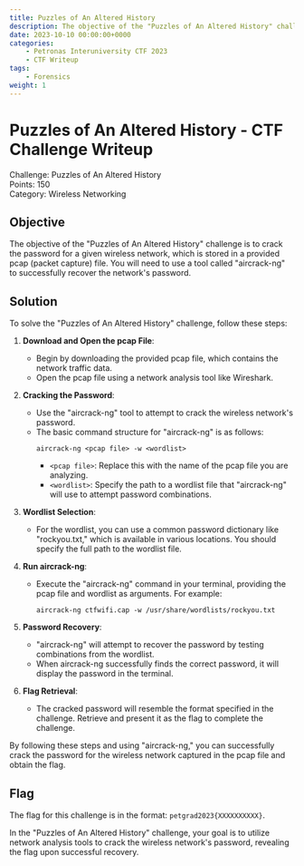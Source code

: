 ```yaml
---
title: Puzzles of An Altered History
description: The objective of the "Puzzles of An Altered History" challenge is to crack the password for a given wireless network, which is stored in a provided pcap (packet capture) file. You will need to use a tool called "aircrack-ng" to successfully recover the network's password.
date: 2023-10-10 00:00:00+0000
categories:
    - Petronas Interuniversity CTF 2023
    - CTF Writeup
tags:
    - Forensics
weight: 1     
---
```

# Puzzles of An Altered History - CTF Challenge Writeup

Challenge: Puzzles of An Altered History  
Points: 150  
Category: Wireless Networking  

## Objective
The objective of the "Puzzles of An Altered History" challenge is to crack the password for a given wireless network, which is stored in a provided pcap (packet capture) file. You will need to use a tool called "aircrack-ng" to successfully recover the network's password.

## Solution
To solve the "Puzzles of An Altered History" challenge, follow these steps:

1. **Download and Open the pcap File**:
   - Begin by downloading the provided pcap file, which contains the network traffic data.
   - Open the pcap file using a network analysis tool like Wireshark.

2. **Cracking the Password**:
   - Use the "aircrack-ng" tool to attempt to crack the wireless network's password.
   - The basic command structure for "aircrack-ng" is as follows:
     ```
     aircrack-ng <pcap file> -w <wordlist>
     ```
     - `<pcap file>`: Replace this with the name of the pcap file you are analyzing.
     - `<wordlist>`: Specify the path to a wordlist file that "aircrack-ng" will use to attempt password combinations.

3. **Wordlist Selection**:
   - For the wordlist, you can use a common password dictionary like "rockyou.txt," which is available in various locations. You should specify the full path to the wordlist file.

4. **Run aircrack-ng**:
   - Execute the "aircrack-ng" command in your terminal, providing the pcap file and wordlist as arguments. For example:
     ```
     aircrack-ng ctfwifi.cap -w /usr/share/wordlists/rockyou.txt
     ```

5. **Password Recovery**:
   - "aircrack-ng" will attempt to recover the password by testing combinations from the wordlist.
   - When aircrack-ng successfully finds the correct password, it will display the password in the terminal.

6. **Flag Retrieval**:
   - The cracked password will resemble the format specified in the challenge. Retrieve and present it as the flag to complete the challenge.

By following these steps and using "aircrack-ng," you can successfully crack the password for the wireless network captured in the pcap file and obtain the flag.

## Flag
The flag for this challenge is in the format: `petgrad2023{XXXXXXXXXX}`.

In the "Puzzles of An Altered History" challenge, your goal is to utilize network analysis tools to crack the wireless network's password, revealing the flag upon successful recovery.
